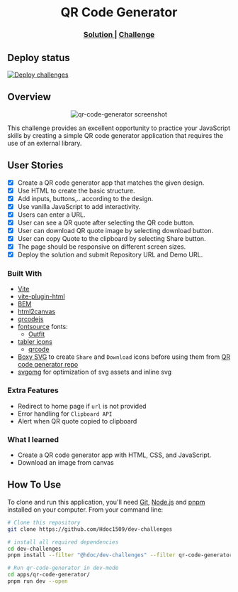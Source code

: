 <!-- markdownlint-disable MD033 -->
<h1 align="center">QR Code Generator</h1>

<div align="center">
  <h3>
    <a href="https://hdoc1509.github.io/dev-challenges/qr-code-generator/">
      Solution
    </a>
    <span> | </span>
    <a href="https://devchallenges.io/challenge/qa-code-generator">
      Challenge
    </a>
  </h3>
</div>

## Deploy status

[![Deploy challenges][deploy-status]][deploy-url]

## Overview

<p align="center">
  <img
    src="https://github.com/user-attachments/assets/7f666ecf-2059-4501-983a-1ef11e8f20b6"
    alt="qr-code-generator screenshot"
    style="aspect-ratio: 16 / 9"
  />
</p>

This challenge provides an excellent opportunity to practice your JavaScript
skills by creating a simple QR code generator application that requires the use
of an external library.

## User Stories

- [x] Create a QR code generator app that matches the given design.
- [x] Use HTML to create the basic structure.
- [x] Add inputs, buttons,.. according to the design.
- [x] Use vanilla JavaScript to add interactivity.
- [x] Users can enter a URL.
- [x] User can see a QR quote after selecting the QR code button.
- [x] User can download QR quote image by selecting download button.
- [x] User can copy Quote to the clipboard by selecting Share button.
- [x] The page should be responsive on different screen sizes.
- [x] Deploy the solution and submit Repository URL and Demo URL.

### Built With

- [Vite](https://vitejs.dev/)
- [vite-plugin-html](https://github.com/vbenjs/vite-plugin-html)
- [BEM](https://getbem.com/)
- [html2canvas](https://html2canvas.hertzen.com/)
- [qrcodejs](https://github.com/llyys/qrcodejs)
- [fontsource](https://fontsource.org/) fonts:
  - [Outfit](https://fontsource.org/fonts/outfit)
- [tabler icons](https://tabler.io/icons)
  - [qrcode](https://tabler.io/icons/icon/qrcode)
- [Boxy SVG](https://boxy-svg.com/) to create `Share` and `Download` icons
  before using them from [QR code generator repo](https://github.com/devchallenges-io/qr-code-generator)
- [svgomg](https://svgomg.net/) for optimization of svg assets and inline svg

### Extra Features

- Redirect to home page if `url` is not provided
- Error handling for `Clipboard API`
- Alert when QR quote copied to clipboard

### What I learned

- Create a QR code generator app with HTML, CSS, and JavaScript.
- Download an image from canvas

## How To Use

To clone and run this application, you'll need [Git](https://git-scm.com),
[Node.js](https://nodejs.org/en/download/) and [pnpm](https://pnpm.io/installation)
installed on your computer. From your command line:

```bash
# Clone this repository
git clone https://github.com/Hdoc1509/dev-challenges

# install all required dependencies
cd dev-challenges
pnpm install --filter "@hdoc/dev-challenges" --filter qr-code-generator...

# Run qr-code-generator in dev-mode
cd apps/qr-code-generator/
pnpm run dev --open
```

[deploy-status]: https://github.com/Hdoc1509/dev-challenges/actions/workflows/deploy.yml/badge.svg
[deploy-url]: https://github.com/Hdoc1509/dev-challenges/actions/workflows/deploy.yml
